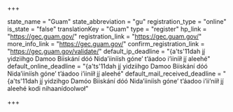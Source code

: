 +++

state_name = "Guam"
state_abbreviation = "gu"
registration_type = "online"
is_state = "false"
translationKey = "Guam"
type = "register"
hp_link = "https://gec.guam.gov/"
registration_link = "https://gec.guam.gov/"
more_info_link = "https://gec.guam.gov/"
confirm_registration_link = "https://gec.guam.gov/validate/"
default_ip_deadline = "{a'ts'11dah jį́ yidziihgo Damoo Biiskání dóó Nidaʼiiníísh góneʼ tʼáadoo iʼiinííł jį́ aleehé"
default_online_deadline = "{a'ts'11dah jį́ yidziihgo Damoo Biiskání dóó Nidaʼiiníísh góneʼ tʼáadoo iʼiinííł jį́ aleehé"
default_mail_received_deadline = "{a'ts'11dah jį́ yidzihgo Damóo Biiskání dóó Nidaʼiiníísh góneʼ tʼáadoo iʼiiʼnííł jį́ aleehé kodi nihaanídoolwoł"

+++